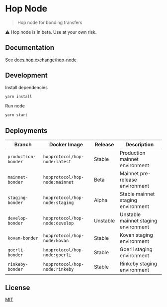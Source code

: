# Hop Node

> Hop node for bonding transfers

⚠️ Hop node is in beta. Use at your own risk.

## Documentation

See [docs.hop.exchange/hop-node](https://docs.hop.exchange/hop-node)

## Development

Install dependencies

```bash
yarn install
```

Run node

```bash
yarn start
```

## Deployments

| Branch              | Docker Image                   | Release  | Description                                 |
| ------------        | -------------------------------| -------- | ------------------------------------------- |
| `production-bonder` | `hopprotocol/hop-node:latest`  | Stable   | Production mainnet environment              |
| `mainnet-bonder`    | `hopprotocol/hop-node:mainnet` | Beta     | Mainnet pre-release environment             |
| `staging-bonder`    | `hopprotocol/hop-node:staging` | Alpha    | Stable mainnet staging environment          |
| `develop-bonder`    | `hopprotocol/hop-node:develop` | Unstable | Unstable mainnet staging environment        |
| `kovan-bonder`      | `hopprotocol/hop-node:kovan`   | Stable   | Kovan staging environment                   |
| `goerli-bonder`     | `hopprotocol/hop-node:goerli`  | Stable   | Goerli staging environment                  |
| `rinkeby-bonder`    | `hopprotocol/hop-node:rinkeby` | Stable   | Rinkeby staging environment                 |

## License

[MIT](LICENSE)
